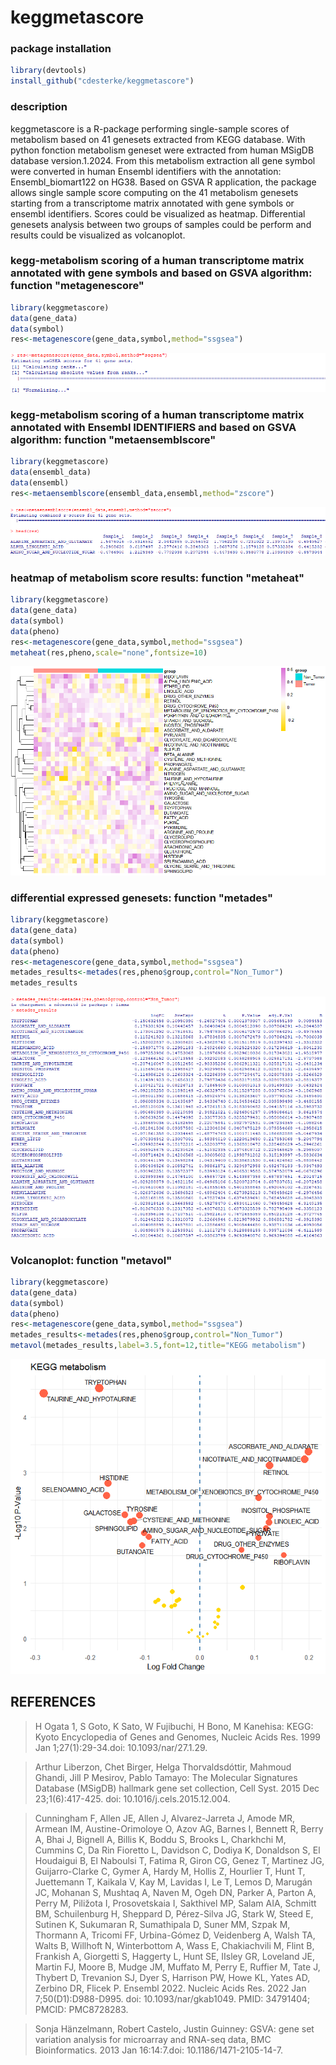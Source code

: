 # keggmetascore


### package installation
```r
library(devtools)
install_github("cdesterke/keggmetascore")
```
### description
keggmetascore is a R-package performing single-sample scores of metabolism based on 41 genesets extracted from KEGG database. With python fonction 
metabolism geneset were extracted from human MSigDB database version.1.2024. From this metabolism extraction all gene symbol were converted in human Ensembl identifiers with the annotation: Ensembl_biomart122 on HG38. Based on GSVA R application, the package allows single sample score computing on the 41 metabolism genesets starting from a transcriptome matrix annotated with gene symbols or ensembl identifiers. Scores could be visualized as heatmap. Differential genesets analysis between two groups of samples could be perform and results could be visualized as volcanoplot.


### kegg-metabolism scoring of a human transcriptome matrix annotated with gene symbols and based on GSVA algorithm: function "metagenescore"
```r
library(keggmetascore)
data(gene_data)
data(symbol)
res<-metagenescore(gene_data,symbol,method="ssgsea")
```
![res](https://github.com/cdesterke/keggmetascore/blob/main/metagenescore.png)



### kegg-metabolism scoring of a human transcriptome matrix annotated with Ensembl IDENTIFIERS and based on GSVA algorithm: function "metaensemblscore"
```r
library(keggmetascore)
data(ensembl_data)
data(ensembl)
res<-metaensemblscore(ensembl_data,ensembl,method="zscore")
```
![res](https://github.com/cdesterke/keggmetascore/blob/main/ensemblscore.png)

### heatmap of metabolism score results: function "metaheat"
```r
library(keggmetascore)
data(gene_data)
data(symbol)
data(pheno)
res<-metagenescore(gene_data,symbol,method="ssgsea")
metaheat(res,pheno,scale="none",fontsize=10)
```
![res](https://github.com/cdesterke/keggmetascore/blob/main/metaheat.png)

### differential expressed genesets: function "metades"

```r
library(keggmetascore)
data(gene_data)
data(symbol)
data(pheno)
res<-metagenescore(gene_data,symbol,method="ssgsea")
metades_results<-metades(res,pheno$group,control="Non_Tumor")
metades_results
```
![res](https://github.com/cdesterke/keggmetascore/blob/main/metades.png)


### Volcanoplot: function "metavol"

```r
library(keggmetascore)
data(gene_data)
data(symbol)
data(pheno)
res<-metagenescore(gene_data,symbol,method="ssgsea")
metades_results<-metades(res,pheno$group,control="Non_Tumor")
metavol(metades_results,label=3.5,font=12,title="KEGG metabolism")
```
![res](https://github.com/cdesterke/keggmetascore/blob/main/volcano.png)


## REFERENCES

> H Ogata  1, S Goto, K Sato, W Fujibuchi, H Bono, M Kanehisa: KEGG: Kyoto Encyclopedia of Genes and Genomes, 
Nucleic Acids Res. 1999 Jan 1;27(1):29-34.doi: 10.1093/nar/27.1.29.

> Arthur Liberzon, Chet Birger, Helga Thorvaldsdóttir, Mahmoud Ghandi, Jill P Mesirov, Pablo Tamayo: The Molecular Signatures Database (MSigDB) hallmark gene set collection, Cell Syst. 2015 Dec 23;1(6):417-425. doi: 10.1016/j.cels.2015.12.004.

> Cunningham F, Allen JE, Allen J, Alvarez-Jarreta J, Amode MR, Armean IM, Austine-Orimoloye O, Azov AG, Barnes I, Bennett R, Berry A, Bhai J, Bignell A, Billis K, Boddu S, Brooks L, Charkhchi M, Cummins C, Da Rin Fioretto L, Davidson C, Dodiya K, Donaldson S, El Houdaigui B, El Naboulsi T, Fatima R, Giron CG, Genez T, Martinez JG, Guijarro-Clarke C, Gymer A, Hardy M, Hollis Z, Hourlier T, Hunt T, Juettemann T, Kaikala V, Kay M, Lavidas I, Le T, Lemos D, Marugán JC, Mohanan S, Mushtaq A, Naven M, Ogeh DN, Parker A, Parton A, Perry M, Piližota I, Prosovetskaia I, Sakthivel MP, Salam AIA, Schmitt BM, Schuilenburg H, Sheppard D, Pérez-Silva JG, Stark W, Steed E, Sutinen K, Sukumaran R, Sumathipala D, Suner MM, Szpak M, Thormann A, Tricomi FF, Urbina-Gómez D, Veidenberg A, Walsh TA, Walts B, Willhoft N, Winterbottom A, Wass E, Chakiachvili M, Flint B, Frankish A, Giorgetti S, Haggerty L, Hunt SE, IIsley GR, Loveland JE, Martin FJ, Moore B, Mudge JM, Muffato M, Perry E, Ruffier M, Tate J, Thybert D, Trevanion SJ, Dyer S, Harrison PW, Howe KL, Yates AD, Zerbino DR, Flicek P. Ensembl 2022. Nucleic Acids Res. 2022 Jan 7;50(D1):D988-D995. doi: 10.1093/nar/gkab1049. PMID: 34791404; PMCID: PMC8728283.

> Sonja Hänzelmann, Robert Castelo, Justin Guinney: GSVA: gene set variation analysis for microarray and RNA-seq data, 
BMC Bioinformatics. 2013 Jan 16:14:7.doi: 10.1186/1471-2105-14-7.

